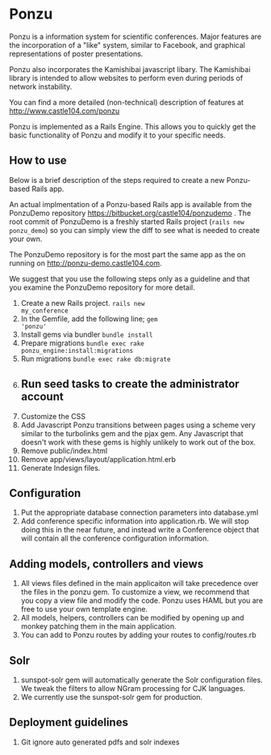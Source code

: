 # Ponzu

Ponzu is a information system for scientific conferences. Major features
are the incorporation of a "like" system, similar to Facebook, and
graphical representations of poster presentations.

Ponzu also incorporates the Kamishibai javascript libary. The Kamishibai
library is intended to allow websites to perform even during periods
of network instability.

You can find a more detailed (non-technical) description of features
at http://www.castle104.com/ponzu

Ponzu is implemented as a Rails Engine. This allows you to quickly
get the basic functionality of Ponzu and modify it to your specific
needs.

## How to use

Below is a brief description of the steps required to create a new
Ponzu-based Rails app.

An actual implmentation of a Ponzu-based Rails app is available
from the PonzuDemo repository https://bitbucket.org/castle104/ponzudemo .
The root commit of PonzuDemo is a freshly started Rails project 
(<code>rails new ponzu_demo</code>) so you can simply view the
diff to see what is needed to create your own.

The PonzuDemo repository is for the most part the same app as the
on running on http://ponzu-demo.castle104.com.

We suggest that you use the following steps only as a guideline and that you
examine the PonzuDemo repository for more detail.

1. Create a new Rails project.
   <code>rails new my_conference</code>
2. In the Gemfile, add the following line;
   <code>gem 'ponzu'</code>
3. Install gems via bundler
   <code>bundle install</code>
4. Prepare migrations
   <code>bundle exec rake ponzu_engine:install:migrations</code>
5. Run migrations
   <code>bundle exec rake db:migrate</code>
6. Run seed tasks to create the administrator account
   ----------
7. Customize the CSS
8. Add Javascript
   Ponzu transitions between pages using a scheme very similar to
   the turbolinks gem and the pjax gem. Any Javascript that doesn't
   work with these gems is highly unlikely to work out of the box.
9. Remove public/index.html
10. Remove app/views/layout/application.html.erb
11. Generate Indesign files.

## Configuration

1. Put the appropriate database connection parameters into database.yml
2. Add conference specific information into application.rb.
   We will stop doing this in the near future, and instead write
   a Conference object that will contain all the conference configuration 
   information.

## Adding models, controllers and views

1. All views files defined in the main applicaiton will take precedence
   over the files in the ponzu gem. To customize a view, we recommend that
   you copy a view file and modify the code. Ponzu uses HAML but you are
   free to use your own template engine.
2. All models, helpers, controllers can be modified by opening up and
   monkey patching them in the main application.
3. You can add to Ponzu routes by adding your routes to config/routes.rb

## Solr

1. sunspot-solr gem will automatically generate the Solr configuration files.
   We tweak the filters to allow NGram processing for CJK languages.
2. We currently use the sunspot-solr gem for production.

## Deployment guidelines

1. Git ignore auto generated pdfs and solr indexes